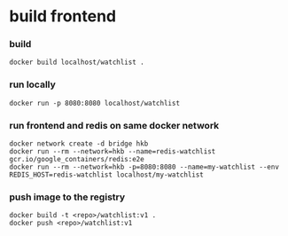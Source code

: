# build frontend

### build
```
docker build localhost/watchlist .
```

### run locally
```
docker run -p 8080:8080 localhost/watchlist
```

### run frontend and redis on same docker network
```
docker network create -d bridge hkb
docker run --rm --network=hkb --name=redis-watchlist gcr.io/google_containers/redis:e2e
docker run --rm --network=hkb -p=8080:8080 --name=my-watchlist --env REDIS_HOST=redis-watchlist localhost/my-watchlist
```

### push image to the registry
```
docker build -t <repo>/watchlist:v1 .
docker push <repo>/watchlist:v1
```